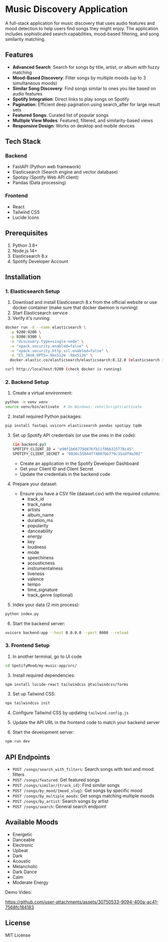 # Music Discovery Application

A full-stack application for music discovery that uses audio features and mood detection to help users find songs they might enjoy. The application includes sophisticated search capabilities, mood-based filtering, and song similarity matching.

## Features

- **Advanced Search**: Search for songs by title, artist, or album with fuzzy matching
- **Mood-Based Discovery**: Filter songs by multiple moods (up to 3 simultaneous moods)
- **Similar Song Discovery**: Find songs similar to ones you like based on audio features
- **Spotify Integration**: Direct links to play songs on Spotify
- **Pagination**: Efficient deep pagination using search_after for large result sets
- **Featured Songs**: Curated list of popular songs
- **Multiple View Modes**: Featured, filtered, and similarity-based views
- **Responsive Design**: Works on desktop and mobile devices

## Tech Stack

### Backend
- FastAPI (Python web framework)
- Elasticsearch (Search engine and vector database)
- Spotipy (Spotify Web API client)
- Pandas (Data processing)

### Frontend
- React
- Tailwind CSS
- Lucide Icons

## Prerequisites

1. Python 3.8+
2. Node.js 14+
3. Elasticsearch 8.x
4. Spotify Developer Account

## Installation

### 1. Elasticsearch Setup

1. Download and install Elasticsearch 8.x from the official website or use docker container (make sure that docker daemon is running)
2. Start Elasticsearch service
3. Verify it's running:
```bash
docker run -d --name elasticsearch \
  -p 9200:9200 \
  -p 9300:9300 \
  -e "discovery.type=single-node" \
  -e "xpack.security.enabled=false" \
  -e "xpack.security.http.ssl.enabled=false" \
  -e "ES_JAVA_OPTS=-Xms512m -Xmx512m" \
  docker.elastic.co/elasticsearch/elasticsearch:8.12.0 (elasticsearch in docker container)

curl http://localhost:9200 (check docker is running)
```

### 2. Backend Setup

1. Create a virtual environment:
```bash
python -m venv venv
source venv/bin/activate  # On Windows: venv\Scripts\activate
```

2. Install required Python packages:
```bash
pip install fastapi uvicorn elasticsearch pandas spotipy tqdm
```

3. Set up Spotify API credentials (or use the ones in the code):
   ```bash
   (in backend.py)
   SPOTIFY_CLIENT_ID = "e90f1b66779d476fb11f86b325778c45"
   SPOTIFY_CLIENT_SECRET = "0836c55b44f74807bb779c35adf9a392"
   ```
   - Create an application in the Spotify Developer Dashboard
   - Get your Client ID and Client Secret
   - Update the credentials in the backend code

5. Prepare your dataset:
   - Ensure you have a CSV file (dataset.csv) with the required columns:
     - track_id
     - track_name
     - artists
     - album_name
     - duration_ms
     - popularity
     - danceability
     - energy
     - key
     - loudness
     - mode
     - speechiness
     - acousticness
     - instrumentalness
     - liveness
     - valence
     - tempo
     - time_signature
     - track_genre (optional)

6. Index your data (2 min process):
```bash
python index.py
```

6. Start the backend server:
```bash
uvicorn backend:app --host 0.0.0.0 --port 8000 --reload
```

### 3. Frontend Setup

1. In another terminal, go to UI code
```bash
cd SpotifyMood/my-music-app/src/
```

3. Install required dependencies:
```bash
npm install lucide-react tailwindcss @tailwindcss/forms
```

3. Set up Tailwind CSS:
```bash
npx tailwindcss init
```

4. Configure Tailwind CSS by updating `tailwind.config.js`

5. Update the API URL in the frontend code to match your backend server

6. Start the development server:
```bash
npm run dev
```

## API Endpoints

- `POST /songs/search_with_filters`: Search songs with text and mood filters
- `POST /songs/featured`: Get featured songs
- `POST /songs/similar/{track_id}`: Find similar songs
- `POST /songs/by_mood/{mood_slug}`: Get songs by specific mood
- `POST /songs/by_multiple_moods`: Get songs matching multiple moods
- `POST /songs/by_artist`: Search songs by artist
- `POST /songs/search`: General search endpoint

## Available Moods

- Energetic
- Danceable
- Electronic
- Upbeat
- Dark
- Acoustic
- Melancholic
- Dark Dance
- Calm
- Moderate Energy

Demo Video: 

https://github.com/user-attachments/assets/30750533-9094-400a-ac41-7568fc184183




## License

MIT License
